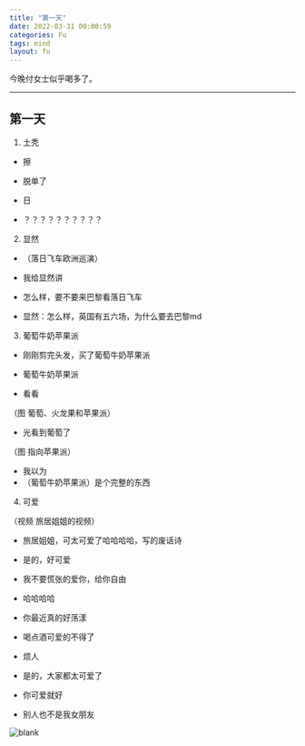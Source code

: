 ```yaml
---
title: "第一天"
date: 2022-03-31 00:00:59
categories: Fu
tags: mind
layout: fu
---
```


今晚付女士似乎喝多了。

---

<!-- <ul class="list-inline text-center">
<audio controls="controls">
    <source src="http://music.163.com/song/media/outer/url?id=1373002687.mp3" type="audio/ogg">
    <source src="http://music.163.com/song/media/outer/url?id=1373002687.mp3" type="audio/mpeg">
<embed height="50" width="1500" src="http://music.163.com/song/media/outer/url?id=1373002687.mp3" />
</audio>
</ul>

*Twilight Rush(暮色狂奔）— 结冰水* -->

## 第一天

1. 土秃

- 擦
- 脱单了
- 日

- ？？？？？？？？？？

2. 显然

- （落日飞车欧洲巡演）

- 我给显然讲
- 怎么样，要不要来巴黎看落日飞车

- 显然：怎么样，英国有五六场，为什么要去巴黎md


3. 葡萄牛奶苹果派

- 刚刚剪完头发，买了葡萄牛奶苹果派

- 葡萄牛奶苹果派
- 看看

（图 葡萄、火龙果和苹果派）

- 光看到葡萄了

（图 指向苹果派）

- 我以为
- （葡萄牛奶苹果派）是个完整的东西

4. 可爱

（视频 旅居姐姐的视频）

- 旅居姐姐，可太可爱了哈哈哈哈，写的废话诗 

- 是的，好可爱
- 我不要慌张的爱你，给你自由

- 哈哈哈哈

- 你最近真的好荡漾
- 喝点酒可爱的不得了
- 烦人

- 是的，大家都太可爱了

- 你可爱就好
- 别人也不是我女朋友


![blank](/assets/img/placeholder.png)
